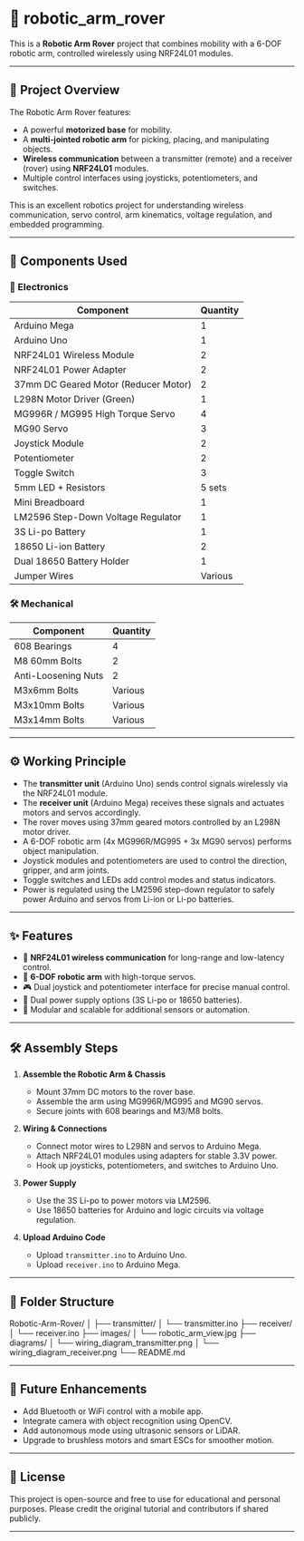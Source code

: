  # 🤖 robotic_arm_rover

This is a **Robotic Arm Rover** project that combines mobility with a 6-DOF robotic arm, controlled wirelessly using NRF24L01 modules.

---

## 📌 Project Overview

The Robotic Arm Rover features:
- A powerful **motorized base** for mobility.
- A **multi-jointed robotic arm** for picking, placing, and manipulating objects.
- **Wireless communication** between a transmitter (remote) and a receiver (rover) using **NRF24L01** modules.
- Multiple control interfaces using joysticks, potentiometers, and switches.

This is an excellent robotics project for understanding wireless communication, servo control, arm kinematics, voltage regulation, and embedded programming.

---

## 🧰 Components Used

### 🔧 Electronics

| Component                                | Quantity |
|------------------------------------------|----------|
| Arduino Mega                             | 1        |
| Arduino Uno                              | 1        |
| NRF24L01 Wireless Module                 | 2        |
| NRF24L01 Power Adapter                   | 2        |
| 37mm DC Geared Motor (Reducer Motor)     | 2        |
| L298N Motor Driver (Green)               | 1        |
| MG996R / MG995 High Torque Servo         | 4        |
| MG90 Servo                               | 3        |
| Joystick Module                          | 2        |
| Potentiometer                            | 2        |
| Toggle Switch                            | 3        |
| 5mm LED + Resistors                      | 5 sets   |
| Mini Breadboard                          | 1        |
| LM2596 Step-Down Voltage Regulator       | 1        |
| 3S Li-po Battery                         | 1        |
| 18650 Li-ion Battery                     | 2        |
| Dual 18650 Battery Holder                | 1        |
| Jumper Wires                             | Various  |

### 🛠️ Mechanical

| Component                   | Quantity |
|-----------------------------|----------|
| 608 Bearings                | 4        |
| M8 60mm Bolts               | 2        |
| Anti-Loosening Nuts         | 2        |
| M3x6mm Bolts                | Various  |
| M3x10mm Bolts               | Various  |
| M3x14mm Bolts               | Various  |

---

## ⚙️ Working Principle

- The **transmitter unit** (Arduino Uno) sends control signals wirelessly via the NRF24L01 module.
- The **receiver unit** (Arduino Mega) receives these signals and actuates motors and servos accordingly.
- The rover moves using 37mm geared motors controlled by an L298N motor driver.
- A 6-DOF robotic arm (4x MG996R/MG995 + 3x MG90 servos) performs object manipulation.
- Joystick modules and potentiometers are used to control the direction, gripper, and arm joints.
- Toggle switches and LEDs add control modes and status indicators.
- Power is regulated using the LM2596 step-down regulator to safely power Arduino and servos from Li-ion or Li-po batteries.

---

## ✨ Features

- 📡 **NRF24L01 wireless communication** for long-range and low-latency control.
- 🦾 **6-DOF robotic arm** with high-torque servos.
- 🎮 Dual joystick and potentiometer interface for precise manual control.
- 🔋 Dual power supply options (3S Li-po or 18650 batteries).
- 🧠 Modular and scalable for additional sensors or automation.

---

## 🛠️ Assembly Steps

1. **Assemble the Robotic Arm & Chassis**  
   - Mount 37mm DC motors to the rover base.
   - Assemble the arm using MG996R/MG995 and MG90 servos.
   - Secure joints with 608 bearings and M3/M8 bolts.

2. **Wiring & Connections**  
   - Connect motor wires to L298N and servos to Arduino Mega.
   - Attach NRF24L01 modules using adapters for stable 3.3V power.
   - Hook up joysticks, potentiometers, and switches to Arduino Uno.

3. **Power Supply**  
   - Use the 3S Li-po to power motors via LM2596.
   - Use 18650 batteries for Arduino and logic circuits via voltage regulation.

4. **Upload Arduino Code**  
   - Upload `transmitter.ino` to Arduino Uno.
   - Upload `receiver.ino` to Arduino Mega.

---

## 📁 Folder Structure

Robotic-Arm-Rover/
│
├── transmitter/
│ └── transmitter.ino
├── receiver/
│ └── receiver.ino
├── images/
│ └── robotic_arm_view.jpg
├── diagrams/
│ └── wiring_diagram_transmitter.png
│ └── wiring_diagram_receiver.png
└── README.md


---

## 🔧 Future Enhancements

- Add Bluetooth or WiFi control with a mobile app.
- Integrate camera with object recognition using OpenCV.
- Add autonomous mode using ultrasonic sensors or LiDAR.
- Upgrade to brushless motors and smart ESCs for smoother motion.

---

## 📜 License

This project is open-source and free to use for educational and personal purposes. Please credit the original tutorial and contributors if shared publicly.

---








